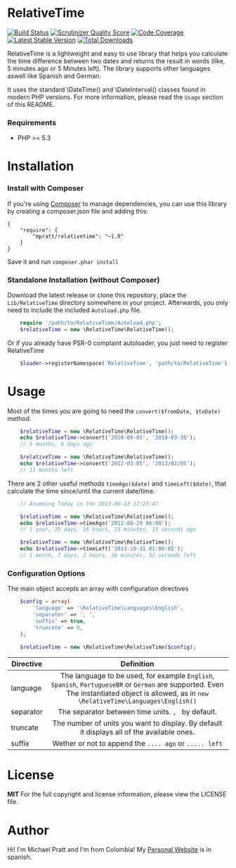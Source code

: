 RelativeTime
============
[![Build Status](https://secure.travis-ci.org/mpratt/RelativeTime.png?branch=master)](http://travis-ci.org/mpratt/RelativeTime) [![Scrutinizer Quality Score](https://scrutinizer-ci.com/g/mpratt/RelativeTime/badges/quality-score.png?s=7d8978c141f211feed8a9226a11e0eaeb5ea2c2d)](https://scrutinizer-ci.com/g/mpratt/RelativeTime/) [![Code Coverage](https://scrutinizer-ci.com/g/mpratt/RelativeTime/badges/coverage.png?s=aacc53653692a9ed3e24851707ead24346124351)](https://scrutinizer-ci.com/g/mpratt/RelativeTime/) [![Latest Stable Version](https://poser.pugx.org/mpratt/relativetime/v/stable.png)](https://packagist.org/packages/mpratt/relativetime) [![Total Downloads](https://poser.pugx.org/mpratt/relativetime/downloads.png)](https://packagist.org/packages/mpratt/relativetime)

RelativeTime is a lightweight and easy to use library that helps you calculate the time difference between two dates and returns the result in words
(like, 5 minutes ago or 5 Minutes left).  The library supports other languages aswell like Spanish and German.

It uses the standard \DateTime() and \DateInterval() classes found in modern PHP versions. For more information, please read the `Usage` section of
this README.

### Requirements
- PHP >= 5.3

Installation
============

### Install with Composer
If you're using [Composer](https://github.com/composer/composer) to manage
dependencies, you can use this library by creating a composer.json file and adding this:

    {
        "require": {
            "mpratt/relativetime": "~1.0"
        }
    }

Save it and run `composer.phar install`

### Standalone Installation (without Composer)
Download the latest release or clone this repository, place the `Lib/RelativeTime` directory somewhere in your project. Afterwards, you only need to include
the included `Autoload.php` file.

```php
    require '/path/to/RelativeTime/Autoload.php';
    $relativeTime = new \RelativeTime\RelativeTime();
```

Or if you already have PSR-0 complaint autoloader, you just need to register RelativeTime
```php
    $loader->registerNamespace('RelativeTime', 'path/to/RelativeTime');
```

Usage
=====
Most of the times you are going to need the `convert($fromDate, $toDate)` method.
```php
    $relativeTime = new \RelativeTime\RelativeTime();
    echo $relativeTime->convert('2010-09-05', '2010-03-30');
    // 5 months, 6 days ago

    $relativeTime = new \RelativeTime\RelativeTime();
    echo $relativeTime->convert('2012-03-05', '2013/02/05');
    // 11 months left
```

There are 2 other useful methods `timeAgo($date)` and `timeLeft($date)`, that calculate the time since/until
the current date/time.

```php
    // Asumming Today is the 2013-09-23 17:23:47

    $relativeTime = new \RelativeTime\RelativeTime();
    echo $relativeTime->timeAgo('2012-08-29 06:00');
    // 1 year, 25 days, 16 hours, 23 minutes, 13 seconds ago

    $relativeTime = new \RelativeTime\RelativeTime();
    echo $relativeTime->timeLeft('2013-10-31 01:00:05');
    // 1 month, 7 days, 2 hours, 36 minutes, 52 seconds left
```

### Configuration Options
The main object accepts an array with configuration directives

```php
    $config = array(
        'language' => '\RelativeTime\Languages\English',
        'separator' => ', ',
        'suffix' => true,
        'truncate' => 0,
    );

    $relativeTime = new \RelativeTime\RelativeTime($config);
```

| Directive     | Definition
| ------------- |:-------------:
| language      | The language to be used, for example `English`, `Spanish`,  `PortugueseBR` or `German` are supported. Even The instantiated object is allowed, as in `new \RelativeTime\Languages\English()`
| separator     | The separator between time units. `, ` by default.
| truncate      | The number of units you want to display. By default it displays all of the available ones.
| suffix        | Wether or not to append the `.... ago` or `..... left`

License
=======
**MIT**
For the full copyright and license information, please view the LICENSE file.

Author
=====
Hi! I'm Michael Pratt and I'm from Colombia!
My [Personal Website](http://www.michael-pratt.com) is in spanish.
